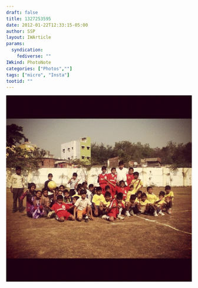 ```yaml
---
draft: false
title: 1327253595
date: 2012-01-22T12:33:15-05:00
author: SSP
layout: IWArticle
params:
  syndication:
    fediverse: ""
IWkind: PhotoNote
categories: ["Photos",""]
tags: ["micro", "Insta"]
tootid: ""
---
```

![](1327253595.jpg)